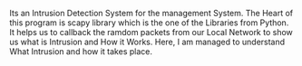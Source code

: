 Its an Intrusion Detection System for the management System.
The Heart of this program is scapy library which is the one of the Libraries from Python.
It helps us to callback the ramdom packets from our Local Network to show us what is Intrusion and How it Works.
Here, I am managed to understand What Intrusion and how it takes place.
